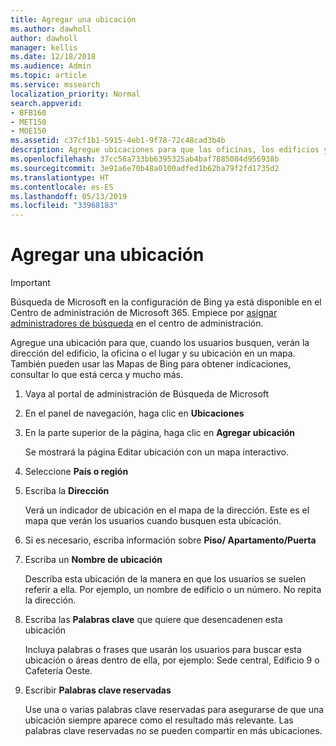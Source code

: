 ```yaml
---
title: Agregar una ubicación
ms.author: dawholl
author: dawholl
manager: kellis
ms.date: 12/18/2018
ms.audience: Admin
ms.topic: article
ms.service: mssearch
localization_priority: Normal
search.appverid:
- BFB160
- MET150
- MOE150
ms.assetid: c37cf1b1-5915-4eb1-9f78-72c48cad3b4b
description: Agregue ubicaciones para que las oficinas, los edificios y otras áreas de trabajo de su organización aparezcan en los resultados de trabajo de Búsqueda de Microsoft
ms.openlocfilehash: 37cc56a733bb6395325ab4baf7885084d956938b
ms.sourcegitcommit: 3e91a6e70b48a0100adfed1b62ba79f2fd1735d2
ms.translationtype: HT
ms.contentlocale: es-ES
ms.lasthandoff: 05/13/2019
ms.locfileid: "33968183"
---
```

# <a name="add-a-location"></a>Agregar una ubicación

> [!IMPORTANT]
> Búsqueda de Microsoft en la configuración de Bing ya está disponible en el Centro de administración de Microsoft 365. Empiece por [asignar administradores de búsqueda](https://docs.microsoft.com/es-ES/microsoftsearch/setup-microsoft-search#step-2-assign-search-admin-and-search-editor) en el centro de administración.
    
Agregue una ubicación para que, cuando los usuarios busquen, verán la dirección del edificio, la oficina o el lugar y su ubicación en un mapa. También pueden usar las Mapas de Bing para obtener indicaciones, consultar lo que está cerca y mucho más.
  
1. Vaya al portal de administración de Búsqueda de Microsoft
    
2. En el panel de navegación, haga clic en **Ubicaciones**
    
3. En la parte superior de la página, haga clic en **Agregar ubicación**
    
    Se mostrará la página Editar ubicación con un mapa interactivo.
    
4. Seleccione **País o región**
    
5. Escriba la **Dirección**
    
    Verá un indicador de ubicación en el mapa de la dirección. Este es el mapa que verán los usuarios cuando busquen esta ubicación.
    
6. Si es necesario, escriba información sobre **Piso/ Apartamento/Puerta** 
    
7. Escriba un **Nombre de ubicación**
    
    Describa esta ubicación de la manera en que los usuarios se suelen referir a ella. Por ejemplo, un nombre de edificio o un número. No repita la dirección.
    
8. Escriba las **Palabras clave** que quiere que desencadenen esta ubicación 
    
    Incluya palabras o frases que usarán los usuarios para buscar esta ubicación o áreas dentro de ella, por ejemplo: Sede central, Edificio 9 o Cafetería Oeste.
    
9. Escribir **Palabras clave reservadas**
    
    Use una o varias palabras clave reservadas para asegurarse de que una ubicación siempre aparece como el resultado más relevante. Las palabras clave reservadas no se pueden compartir en más ubicaciones.

  

